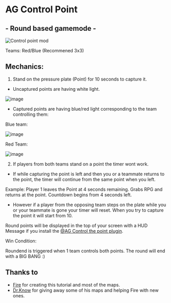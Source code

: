 # AG Control Point 
## - Round based gamemode -

![Control point mod](https://repository-images.githubusercontent.com/611895279/56be81af-1e8b-4dd5-8615-62fd1970108a)


Teams: Red/Blue (Recommened 3x3)


## Mechanics:

1. Stand on the pressure plate (Point) for 10 seconds to capture it.
- Uncaptured points are having white light.

![image](https://user-images.githubusercontent.com/39212135/224130693-3b598c33-47ee-4768-9124-17e295906720.png)

- Captured points are having blue/red light corresponding to the team controlling them:

Blue team:

![image](https://user-images.githubusercontent.com/39212135/224130957-36e89a9e-7e59-46e8-9e64-552593203d45.png)

Red Team:

![image](https://user-images.githubusercontent.com/39212135/224131120-49aed8ab-2310-4ea3-a168-e874a3e390f5.png)

2. If players from both teams stand on a point the timer wont work.
 - If while capturing the point is left and then you or a teammate returns to the point, the timer will continue from the same point when you left.

Example: Player 1 leaves the Point at 4 seconds remaining.
        Grabs RPG and returns at the point.
        Countdown begins from 4 seconds left.

 - However if a player from the opposing team steps on the plate while you or your teammate is gone your timer will reset. When you try to capture the point it will start from 10.

 Round points will be displayed in the top of your screen with a HUD Message if you install the [@AG Control the point plugin](https://github.com/andreiseverin/AG-Control-the-point-plugin).

Win Condition:

Roundend is triggered when 1 team controls both points.
The round will end with a BIG BANG :)


## Thanks to

- [Fire](https://steamcommunity.com/id/therealfire/) for creating this tutorial and most of the maps.
- [Dr.Know](https://steamcommunity.com/id/DocKnow/) for giving away some of his maps and helping Fire with new ones. 
